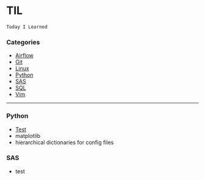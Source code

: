 # TIL
`Today I Learned`

### Categories
* [Airflow](#airflow)
* [Git](#git)
* [Linux](#linux)
* [Python](#python)
* [SAS](#sas)
* [SQL](#sql)
* [Vim](#vim)

---

### Python

- [Test](python/test.md)
- matplotlib
- hierarchical dictionaries for config files

### SAS
- test
